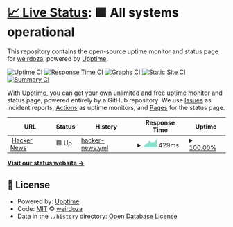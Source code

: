 # [📈 Live Status](https://whatkai.github.io/uptime): <!--live status--> **🟩 All systems operational**

This repository contains the open-source uptime monitor and status page for [weirdoza](https://whatkai.github.io/uptime), powered by [Upptime](https://github.com/upptime/upptime).

[![Uptime CI](https://github.com/whatkai/uptime/workflows/Uptime%20CI/badge.svg)](https://github.com/whatkai/uptime/actions?query=workflow%3A%22Uptime+CI%22)
[![Response Time CI](https://github.com/whatkai/uptime/workflows/Response%20Time%20CI/badge.svg)](https://github.com/whatkai/uptime/actions?query=workflow%3A%22Response+Time+CI%22)
[![Graphs CI](https://github.com/whatkai/uptime/workflows/Graphs%20CI/badge.svg)](https://github.com/whatkai/uptime/actions?query=workflow%3A%22Graphs+CI%22)
[![Static Site CI](https://github.com/whatkai/uptime/workflows/Static%20Site%20CI/badge.svg)](https://github.com/whatkai/uptime/actions?query=workflow%3A%22Static+Site+CI%22)
[![Summary CI](https://github.com/whatkai/uptime/workflows/Summary%20CI/badge.svg)](https://github.com/whatkai/uptime/actions?query=workflow%3A%22Summary+CI%22)

With [Upptime](https://upptime.js.org), you can get your own unlimited and free uptime monitor and status page, powered entirely by a GitHub repository. We use [Issues](https://github.com/whatkai/uptime/issues) as incident reports, [Actions](https://github.com/whatkai/uptime/actions) as uptime monitors, and [Pages](https://whatkai.github.io/uptime) for the status page.

<!--start: status pages-->
<!-- This summary is generated by Upptime (https://github.com/upptime/upptime) -->
<!-- Do not edit this manually, your changes will be overwritten -->
<!-- prettier-ignore -->
| URL | Status | History | Response Time | Uptime |
| --- | ------ | ------- | ------------- | ------ |
| <img alt="" src="https://favicons.githubusercontent.com/news.ycombinator.com" height="13"> [Hacker News](https://news.ycombinator.com) | 🟩 Up | [hacker-news.yml](https://github.com/whatkai/uptime/commits/HEAD/history/hacker-news.yml) | <details><summary><img alt="Response time graph" src="./graphs/hacker-news/response-time-week.png" height="20"> 429ms</summary><br><a href="https://whatkai.github.io/uptime/history/hacker-news"><img alt="Response time 344" src="https://img.shields.io/endpoint?url=https%3A%2F%2Fraw.githubusercontent.com%2Fwhatkai%2Fuptime%2FHEAD%2Fapi%2Fhacker-news%2Fresponse-time.json"></a><br><a href="https://whatkai.github.io/uptime/history/hacker-news"><img alt="24-hour response time 592" src="https://img.shields.io/endpoint?url=https%3A%2F%2Fraw.githubusercontent.com%2Fwhatkai%2Fuptime%2FHEAD%2Fapi%2Fhacker-news%2Fresponse-time-day.json"></a><br><a href="https://whatkai.github.io/uptime/history/hacker-news"><img alt="7-day response time 429" src="https://img.shields.io/endpoint?url=https%3A%2F%2Fraw.githubusercontent.com%2Fwhatkai%2Fuptime%2FHEAD%2Fapi%2Fhacker-news%2Fresponse-time-week.json"></a><br><a href="https://whatkai.github.io/uptime/history/hacker-news"><img alt="30-day response time 313" src="https://img.shields.io/endpoint?url=https%3A%2F%2Fraw.githubusercontent.com%2Fwhatkai%2Fuptime%2FHEAD%2Fapi%2Fhacker-news%2Fresponse-time-month.json"></a><br><a href="https://whatkai.github.io/uptime/history/hacker-news"><img alt="1-year response time 344" src="https://img.shields.io/endpoint?url=https%3A%2F%2Fraw.githubusercontent.com%2Fwhatkai%2Fuptime%2FHEAD%2Fapi%2Fhacker-news%2Fresponse-time-year.json"></a></details> | <details><summary><a href="https://whatkai.github.io/uptime/history/hacker-news">100.00%</a></summary><a href="https://whatkai.github.io/uptime/history/hacker-news"><img alt="All-time uptime 99.96%" src="https://img.shields.io/endpoint?url=https%3A%2F%2Fraw.githubusercontent.com%2Fwhatkai%2Fuptime%2FHEAD%2Fapi%2Fhacker-news%2Fuptime.json"></a><br><a href="https://whatkai.github.io/uptime/history/hacker-news"><img alt="24-hour uptime 100.00%" src="https://img.shields.io/endpoint?url=https%3A%2F%2Fraw.githubusercontent.com%2Fwhatkai%2Fuptime%2FHEAD%2Fapi%2Fhacker-news%2Fuptime-day.json"></a><br><a href="https://whatkai.github.io/uptime/history/hacker-news"><img alt="7-day uptime 100.00%" src="https://img.shields.io/endpoint?url=https%3A%2F%2Fraw.githubusercontent.com%2Fwhatkai%2Fuptime%2FHEAD%2Fapi%2Fhacker-news%2Fuptime-week.json"></a><br><a href="https://whatkai.github.io/uptime/history/hacker-news"><img alt="30-day uptime 99.95%" src="https://img.shields.io/endpoint?url=https%3A%2F%2Fraw.githubusercontent.com%2Fwhatkai%2Fuptime%2FHEAD%2Fapi%2Fhacker-news%2Fuptime-month.json"></a><br><a href="https://whatkai.github.io/uptime/history/hacker-news"><img alt="1-year uptime 99.96%" src="https://img.shields.io/endpoint?url=https%3A%2F%2Fraw.githubusercontent.com%2Fwhatkai%2Fuptime%2FHEAD%2Fapi%2Fhacker-news%2Fuptime-year.json"></a></details>

<!--end: status pages-->

[**Visit our status website →**](https://whatkai.github.io/uptime)

## 📄 License

- Powered by: [Upptime](https://github.com/upptime/upptime)
- Code: [MIT](./LICENSE) © [weirdoza](https://whatkai.github.io/uptime)
- Data in the `./history` directory: [Open Database License](https://opendatacommons.org/licenses/odbl/1-0/)
